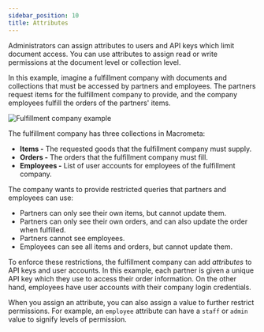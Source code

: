```yaml
---
sidebar_position: 10
title: Attributes
---
```


Administrators can assign attributes to users and API keys which limit document access. You can use attributes to assign read or write permissions at the document level or collection level.

In this example, imagine a fulfillment company with documents and collections that must be accessed by partners and employees. The partners request items for the fulfillment company to provide, and the company employees fulfill the orders of the partners' items.

![Fulfillment company example](/img/attribute-example.png)

The fulfillment company has three collections in Macrometa:

- **Items -** The requested goods that the fulfillment company must supply.
- **Orders -** The orders that the fulfillment company must fill.
- **Employees -** List of user accounts for employees of the fulfillment company.

The company wants to provide restricted queries that partners and employees can use:

- Partners can only see their own items, but cannot update them.
- Partners can only see their own orders, and can also update the order when fulfilled.
- Partners cannot see employees.
- Employees can see all items and orders, but cannot update them.

To enforce these restrictions, the fulfillment company can add _attributes_ to API keys and user accounts. In this example, each partner is given a unique API key which they use to access their order information. On the other hand, employees have user accounts with their company login credentials.

When you assign an attribute, you can also assign a value to further restrict permissions. For example, an `employee` attribute can have a `staff` or `admin` value to signify levels of permission.